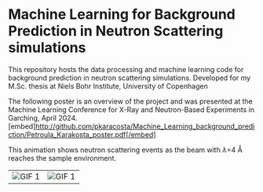 # Machine Learning for Background Prediction in Neutron Scattering simulations
This repository hosts the data processing and machine learning code for background prediction in neutron scattering simulations. Developed for my M.Sc. thesis at Niels Bohr Institute, University of Copenhagen

The following poster is an overview of the project and was presented at the Machine Learning Conference for X-Ray and Neutron-Based Experiments in Garching, April 2024.
[embed]http://github.com/pkaracosta/Machine_Learning_background_prediction/Petroula_Karakosta_poster.pdf[/embed] 

This animation shows neutron scattering events as the beam with $\lambda$=4 Å reaches the sample environment.
<table>
  <tr>
    <td><img src="https://github.com/pkaracosta/Machine_Learning_background_prediction/blob/main/animation/zy_animation_4_full.gif" alt="GIF 1"></td>
    <td><img src="https://github.com/pkaracosta/Machine_Learning_background_prediction/blob/main/animation/zx_animation_4_full.gif" alt="GIF 1"></td>
  </tr>
</table>
